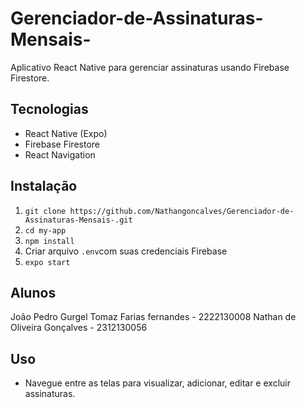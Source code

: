 # Gerenciador-de-Assinaturas-Mensais-

Aplicativo React Native para gerenciar assinaturas usando Firebase Firestore.

## Tecnologias 
- React Native (Expo)
- Firebase Firestore
- React Navigation

## Instalação
1. `git clone https://github.com/Nathangoncalves/Gerenciador-de-Assinaturas-Mensais-.git`
2. `cd my-app`
3. `npm install`
4. Criar arquivo `.env`com suas credenciais Firebase
5. `expo start`

## Alunos
João Pedro Gurgel Tomaz Farias fernandes - 2222130008
Nathan de Oliveira Gonçalves - 2312130056

## Uso
- Navegue entre as telas para visualizar, adicionar, editar e excluir assinaturas.

